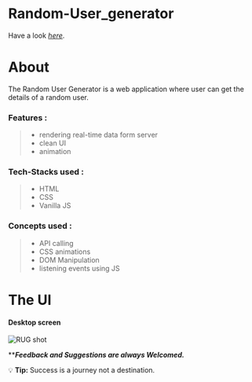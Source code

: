 # Random-User_generator
Have a look *[here](https://delicate-tapioca-3d7c05.netlify.app/)*.


# About
The Random User Generator is a web application where user can get the details of a random user.

### Features :
>
> - rendering real-time data form server
> - clean UI
> - animation
>

### Tech-Stacks used :
>
> - HTML
> - CSS
> - Vanilla JS
>

### Concepts used :
>
> - API calling
> - CSS animations
> - DOM Manipulation
> - listening events using JS
> 

# The UI

#### Desktop screen

![RUG shot](https://user-images.githubusercontent.com/107980619/215327203-7c0dd4ac-bd38-4650-97e9-5c3979d8edee.png)


*****Feedback and Suggestions are always Welcomed.***


:bulb: **Tip:** Success is a journey not a destination.
